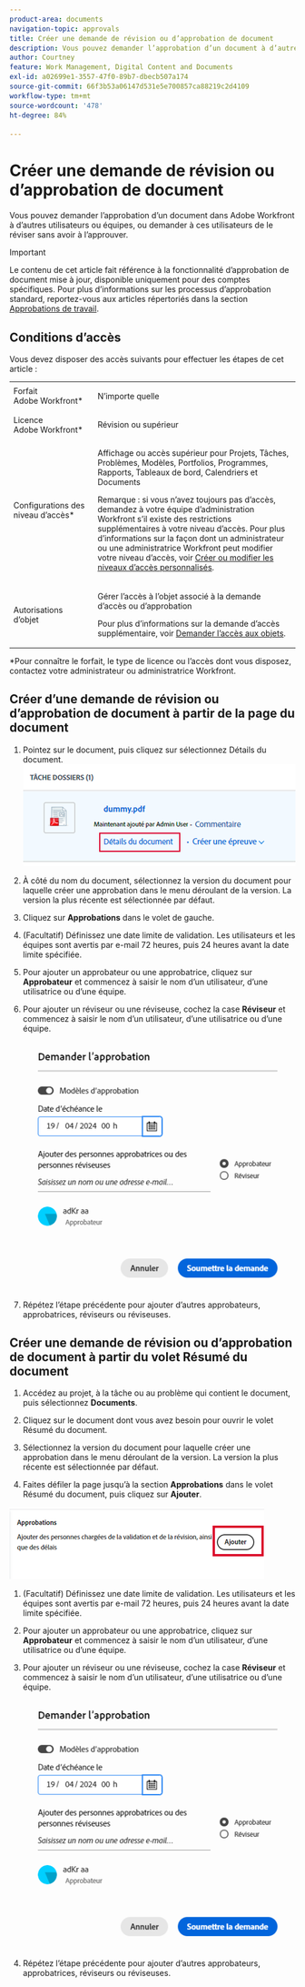 ```yaml
---
product-area: documents
navigation-topic: approvals
title: Créer une demande de révision ou d’approbation de document
description: Vous pouvez demander l’approbation d’un document à d’autres utilisateurs et utilisatrices dans Adobe Workfront.
author: Courtney
feature: Work Management, Digital Content and Documents
exl-id: a02699e1-3557-47f0-89b7-dbecb507a174
source-git-commit: 66f3b53a06147d531e5e700857ca88219c2d4109
workflow-type: tm+mt
source-wordcount: '478'
ht-degree: 84%

---
```


# Créer une demande de révision ou d’approbation de document

Vous pouvez demander l’approbation d’un document dans Adobe Workfront à d’autres utilisateurs ou équipes, ou demander à ces utilisateurs de le réviser sans avoir à l’approuver.

>[!IMPORTANT]
>
>Le contenu de cet article fait référence à la fonctionnalité d’approbation de document mise à jour, disponible uniquement pour des comptes spécifiques. Pour plus d’informations sur les processus d’approbation standard, reportez-vous aux articles répertoriés dans la section [Approbations de travail](/help/quicksilver/review-and-approve-work/manage-approvals/manage-approvals.md).

## Conditions d’accès

Vous devez disposer des accès suivants pour effectuer les étapes de cet article :

<table style="table-layout:auto"> 
 <col> 
 <col> 
 <tbody> 
  <tr> 
   <td role="rowheader">Forfait Adobe Workfront*</td> 
   <td> <p>N’importe quelle</p> </td> 
  </tr> 
  <tr> 
   <td role="rowheader">Licence Adobe Workfront*</td>  
   <td> <p>Révision ou supérieur</p> </td> 
  </tr> 
  <tr> 
   <td role="rowheader">Configurations des niveau d’accès*</td> 
   <td> <p>Affichage ou accès supérieur pour Projets, Tâches, Problèmes, Modèles, Portfolios, Programmes, Rapports, Tableaux de bord, Calendriers et Documents</p> <p>Remarque : si vous n’avez toujours pas d’accès, demandez à votre équipe d’administration Workfront s’il existe des restrictions supplémentaires à votre niveau d’accès. Pour plus d’informations sur la façon dont un administrateur ou une administratrice Workfront peut modifier votre niveau d’accès, voir <a href="/help/quicksilver/administration-and-setup/add-users/configure-and-grant-access/create-modify-access-levels.md" class="MCXref xref">Créer ou modifier les niveaux d’accès personnalisés</a>.</p> </td> 
  </tr>
  <tr> 
   <td role="rowheader">Autorisations d’objet</td> 
   <td> <p>Gérer l’accès à l’objet associé à la demande d’accès ou d’approbation </p> <p>Pour plus d’informations sur la demande d’accès supplémentaire, voir <a href="/help/quicksilver/workfront-basics/grant-and-request-access-to-objects/request-access.md" class="MCXref xref">Demander l’accès aux objets</a>.</p> </td> 
  </tr> 
 </tbody> 
</table>

&#42;Pour connaître le forfait, le type de licence ou l’accès dont vous disposez, contactez votre administrateur ou administratrice Workfront.

## Créer d’une demande de révision ou d’approbation de document à partir de la page du document

1. Pointez sur le document, puis cliquez sur sélectionnez Détails du document.
   ![](assets/doc-details.png)


1. À côté du nom du document, sélectionnez la version du document pour laquelle créer une approbation dans le menu déroulant de la version. La version la plus récente est sélectionnée par défaut.

1. Cliquez sur **Approbations** dans le volet de gauche.

1. (Facultatif) Définissez une date limite de validation. Les utilisateurs et les équipes sont avertis par e-mail 72 heures, puis 24 heures avant la date limite spécifiée.

1. Pour ajouter un approbateur ou une approbatrice, cliquez sur **Approbateur** et commencez à saisir le nom d’un utilisateur, d’une utilisatrice ou d’une équipe.

1. Pour ajouter un réviseur ou une réviseuse, cochez la case **Réviseur** et commencez à saisir le nom d’un utilisateur, d’une utilisatrice ou d’une équipe.

   ![](assets/add-approver-and-deadline.png)

1. Répétez l’étape précédente pour ajouter d’autres approbateurs, approbatrices, réviseurs ou réviseuses.

## Créer une demande de révision ou d’approbation de document à partir du volet Résumé du document

1. Accédez au projet, à la tâche ou au problème qui contient le document, puis sélectionnez **Documents**.

1. Cliquez sur le document dont vous avez besoin pour ouvrir le volet Résumé du document.

1. Sélectionnez la version du document pour laquelle créer une approbation dans le menu déroulant de la version. La version la plus récente est sélectionnée par défaut.

1. Faites défiler la page jusqu’à la section **Approbations** dans le volet Résumé du document, puis cliquez sur **Ajouter**.

![](assets/doc-summary-add-approvers.png)

1. (Facultatif) Définissez une date limite de validation. Les utilisateurs et les équipes sont avertis par e-mail 72 heures, puis 24 heures avant la date limite spécifiée.

1. Pour ajouter un approbateur ou une approbatrice, cliquez sur **Approbateur** et commencez à saisir le nom d’un utilisateur, d’une utilisatrice ou d’une équipe.

1. Pour ajouter un réviseur ou une réviseuse, cochez la case **Réviseur** et commencez à saisir le nom d’un utilisateur, d’une utilisatrice ou d’une équipe.

   ![](assets/add-approver-and-deadline.png)

1. Répétez l’étape précédente pour ajouter d’autres approbateurs, approbatrices, réviseurs ou réviseuses.

<!--
## Resubmit an approval on a new version

Document approval decisions are not automatically reset when you upload a new version. For example, if your document is approved with changes, the decision will show "changes" as the decision, even if you upload a new version with the specified changes. You can clear the decision on a new version if you manually resubmit the approval.

1. Go to the project, task, or issue that contains the document, then select **Documents**.
1. Find the document you need.

1. Scroll down to the **Approvals** section in the Summary, click the More icon, then click Resubmit.

   ![](assets/nwe-resubmit-approval-350x149.png)
-->
